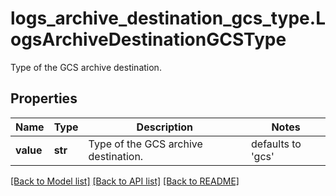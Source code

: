 # logs_archive_destination_gcs_type.LogsArchiveDestinationGCSType

Type of the GCS archive destination.
## Properties
Name | Type | Description | Notes
------------ | ------------- | ------------- | -------------
**value** | **str** | Type of the GCS archive destination. | defaults to 'gcs'

[[Back to Model list]](../README.md#documentation-for-models) [[Back to API list]](../README.md#documentation-for-api-endpoints) [[Back to README]](../README.md)


